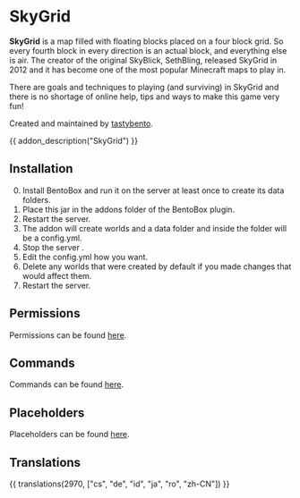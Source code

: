 # SkyGrid

**SkyGrid** is a map filled with floating blocks placed on a four block grid. So every fourth block in every direction is an actual block, and everything else is air.  The creator of the original SkyBlick, SethBling, released SkyGrid in 2012 and it has become one of the most popular Minecraft maps to play in.

There are goals and techniques to playing (and surviving) in SkyGrid and there is no shortage of online help, tips and ways to make this game very fun!

Created and maintained by [tastybento](https://github.com/tastybento).

{{ addon_description("SkyGrid") }}

## Installation

0. Install BentoBox and run it on the server at least once to create its data folders.
1. Place this jar in the addons folder of the BentoBox plugin.
2. Restart the server.
3. The addon will create worlds and a data folder and inside the folder will be a config.yml.
4. Stop the server .
5. Edit the config.yml how you want.
6. Delete any worlds that were created by default if you made changes that would affect them.
7. Restart the server.

## Permissions

Permissions can be found [here](Permissions).

## Commands

Commands can be found [here](Commands).

## Placeholders

Placeholders can be found [here](Placeholders).

## Translations

{{ translations(2970, ["cs", "de", "id", "ja", "ro", "zh-CN"]) }}
